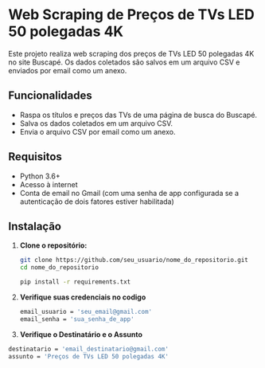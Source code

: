 # Web Scraping de Preços de TVs LED 50 polegadas 4K

Este projeto realiza web scraping dos preços de TVs LED 50 polegadas 4K no site Buscapé. Os dados coletados são salvos em um arquivo CSV e enviados por email como um anexo.

## Funcionalidades

- Raspa os títulos e preços das TVs de uma página de busca do Buscapé.
- Salva os dados coletados em um arquivo CSV.
- Envia o arquivo CSV por email como um anexo.

## Requisitos

- Python 3.6+
- Acesso à internet
- Conta de email no Gmail (com uma senha de app configurada se a autenticação de dois fatores estiver habilitada)

## Instalação

1. **Clone o repositório:**

   ```bash
   git clone https://github.com/seu_usuario/nome_do_repositorio.git
   cd nome_do_repositorio

   pip install -r requirements.txt

2. **Verifique suas credenciais no codigo**
   ```bash
   email_usuario = 'seu_email@gmail.com'
   email_senha = 'sua_senha_de_app'

 3. **Verifique o Destinatário e o Assunto**
   ```bash
   destinatario = 'email_destinatario@gmail.com'
   assunto = 'Preços de TVs LED 50 polegadas 4K'
